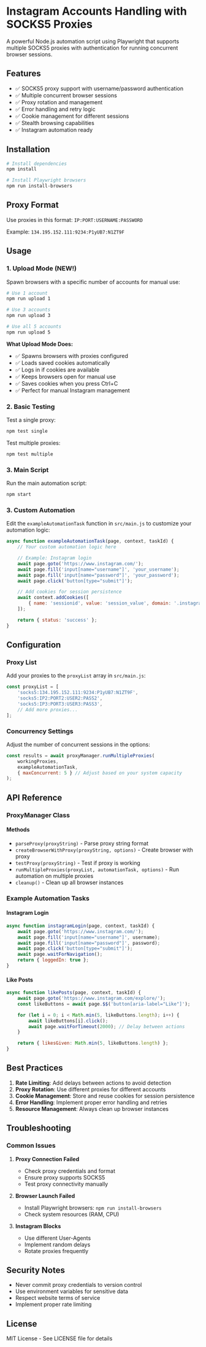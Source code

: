 # Instagram Accounts Handling with SOCKS5 Proxies

A powerful Node.js automation script using Playwright that supports multiple SOCKS5 proxies with authentication for running concurrent browser sessions.

## Features

- ✅ SOCKS5 proxy support with username/password authentication
- ✅ Multiple concurrent browser sessions
- ✅ Proxy rotation and management
- ✅ Error handling and retry logic
- ✅ Cookie management for different sessions
- ✅ Stealth browsing capabilities
- ✅ Instagram automation ready

## Installation

```bash
# Install dependencies
npm install

# Install Playwright browsers
npm run install-browsers
```

## Proxy Format

Use proxies in this format: `IP:PORT:USERNAME:PASSWORD`

Example: `134.195.152.111:9234:P1yUB7:N1ZT9F`

## Usage

### 1. Upload Mode (NEW!)

Spawn browsers with a specific number of accounts for manual use:

```bash
# Use 1 account
npm run upload 1

# Use 3 accounts
npm run upload 3

# Use all 5 accounts
npm run upload 5
```

**What Upload Mode Does:**
- ✅ Spawns browsers with proxies configured
- ✅ Loads saved cookies automatically
- ✅ Logs in if cookies are available
- ✅ Keeps browsers open for manual use
- ✅ Saves cookies when you press Ctrl+C
- ✅ Perfect for manual Instagram management

### 2. Basic Testing

Test a single proxy:
```bash
npm test single
```

Test multiple proxies:
```bash
npm test multiple
```

### 3. Main Script

Run the main automation script:
```bash
npm start
```

### 3. Custom Automation

Edit the `exampleAutomationTask` function in `src/main.js` to customize your automation logic:

```javascript
async function exampleAutomationTask(page, context, taskId) {
    // Your custom automation logic here

    // Example: Instagram login
    await page.goto('https://www.instagram.com/');
    await page.fill('input[name="username"]', 'your_username');
    await page.fill('input[name="password"]', 'your_password');
    await page.click('button[type="submit"]');

    // Add cookies for session persistence
    await context.addCookies([
        { name: 'sessionid', value: 'session_value', domain: '.instagram.com', path: '/' }
    ]);

    return { status: 'success' };
}
```

## Configuration

### Proxy List

Add your proxies to the `proxyList` array in `src/main.js`:

```javascript
const proxyList = [
    'socks5:134.195.152.111:9234:P1yUB7:N1ZT9F',
    'socks5:IP2:PORT2:USER2:PASS2',
    'socks5:IP3:PORT3:USER3:PASS3',
    // Add more proxies...
];
```

### Concurrency Settings

Adjust the number of concurrent sessions in the options:

```javascript
const results = await proxyManager.runMultipleProxies(
    workingProxies,
    exampleAutomationTask,
    { maxConcurrent: 5 } // Adjust based on your system capacity
);
```

## API Reference

### ProxyManager Class

#### Methods

- `parseProxy(proxyString)` - Parse proxy string format
- `createBrowserWithProxy(proxyString, options)` - Create browser with proxy
- `testProxy(proxyString)` - Test if proxy is working
- `runMultipleProxies(proxyList, automationTask, options)` - Run automation on multiple proxies
- `cleanup()` - Clean up all browser instances

### Example Automation Tasks

#### Instagram Login
```javascript
async function instagramLogin(page, context, taskId) {
    await page.goto('https://www.instagram.com/');
    await page.fill('input[name="username"]', username);
    await page.fill('input[name="password"]', password);
    await page.click('button[type="submit"]');
    await page.waitForNavigation();
    return { loggedIn: true };
}
```

#### Like Posts
```javascript
async function likePosts(page, context, taskId) {
    await page.goto('https://www.instagram.com/explore/');
    const likeButtons = await page.$$('button[aria-label="Like"]');

    for (let i = 0; i < Math.min(5, likeButtons.length); i++) {
        await likeButtons[i].click();
        await page.waitForTimeout(2000); // Delay between actions
    }

    return { likesGiven: Math.min(5, likeButtons.length) };
}
```

## Best Practices

1. **Rate Limiting**: Add delays between actions to avoid detection
2. **Proxy Rotation**: Use different proxies for different accounts
3. **Cookie Management**: Store and reuse cookies for session persistence
4. **Error Handling**: Implement proper error handling and retries
5. **Resource Management**: Always clean up browser instances

## Troubleshooting

### Common Issues

1. **Proxy Connection Failed**
   - Check proxy credentials and format
   - Ensure proxy supports SOCKS5
   - Test proxy connectivity manually

2. **Browser Launch Failed**
   - Install Playwright browsers: `npm run install-browsers`
   - Check system resources (RAM, CPU)

3. **Instagram Blocks**
   - Use different User-Agents
   - Implement random delays
   - Rotate proxies frequently

## Security Notes

- Never commit proxy credentials to version control
- Use environment variables for sensitive data
- Respect website terms of service
- Implement proper rate limiting

## License

MIT License - See LICENSE file for details
